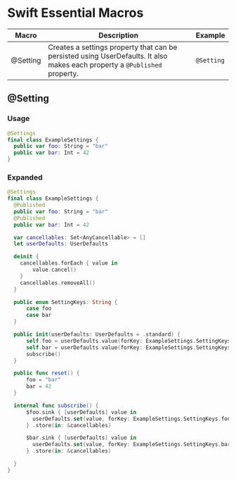 # Swift Essential Macros

| Macro | Description | Example |
|-------|-------------|---------|
| @Setting | Creates a settings property that can be persisted using UserDefaults. It also makes each property a `@Published` property. | `@Setting` |

## @Setting

### Usage
```swift
@Settings
final class ExampleSettings {
  public var foo: String = "bar"
  public var bar: Int = 42
}
```

### Expanded

```swift
@Settings
final class ExampleSettings {
  @Published
  public var foo: String = "bar"
  @Published
  public var bar: Int = 42

  var cancellables: Set<AnyCancellable> = []
  let userDefaults: UserDefaults

  deinit {
    cancellables.forEach { value in
        value.cancel()
    }
    cancellables.removeAll()
  }

  public enum SettingKeys: String {
      case foo
      case bar
  }

  public init(userDefaults: UserDefaults = .standard) {
      self.foo = userDefaults.value(forKey: ExampleSettings.SettingKeys.foo.rawValue) as? String ?? "bar"
      self.bar = userDefaults.value(forKey: ExampleSettings.SettingKeys.bar.rawValue) as? Int ?? 42
      subscribe()
  }

  public func reset() {
      foo = "bar"
      bar = 42
  }

  internal func subscribe() {
      $foo.sink { [userDefaults] value in
        userDefaults.set(value, forKey: ExampleSettings.SettingKeys.foo.rawValue)
      } .store(in: &cancellables)

      $bar.sink { [userDefaults] value in
        userDefaults.set(value, forKey: ExampleSettings.SettingKeys.bar.rawValue)
      } .store(in: &cancellables)

  }
}
```
